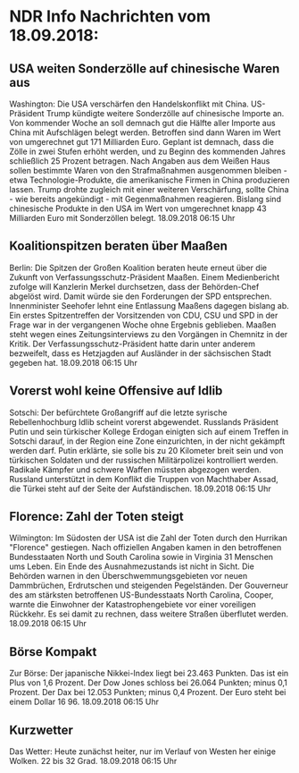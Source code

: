 # NDR Info Nachrichten vom 18.09.2018:


## USA weiten Sonderzölle auf chinesische Waren aus
Washington: Die USA verschärfen den Handelskonflikt mit China. US-Präsident Trump kündigte weitere Sonderzölle auf chinesische Importe an. Von kommender Woche an soll demnach gut die Hälfte aller Importe aus China mit Aufschlägen belegt werden. Betroffen sind dann Waren im Wert von umgerechnet gut 171 Milliarden Euro. Geplant ist demnach, dass die Zölle in zwei Stufen erhöht werden, und zu Beginn des kommenden Jahres schließlich 25 Prozent betragen. Nach Angaben aus dem Weißen Haus sollen bestimmte Waren von den Strafmaßnahmen ausgenommen bleiben - etwa Technologie-Produkte, die amerikanische Firmen in China produzieren lassen. Trump drohte zugleich mit einer weiteren Verschärfung, sollte China - wie bereits angekündigt - mit Gegenmaßnahmen reagieren. Bislang sind chinesische Produkte in den USA im Wert von umgerechnet knapp 43 Milliarden Euro mit Sonderzöllen belegt. 18.09.2018 06:15 Uhr 

## Koalitionspitzen beraten über Maaßen
Berlin: Die Spitzen der Großen Koalition beraten heute erneut über die Zukunft von Verfassungsschutz-Präsident Maaßen. Einem Medienbericht zufolge will Kanzlerin Merkel durchsetzen, dass der Behörden-Chef abgelöst wird. Damit würde sie den Forderungen der SPD entsprechen. Innenminister Seehofer lehnt eine Entlassung Maaßens dagegen bislang ab. Ein erstes Spitzentreffen der Vorsitzenden von CDU, CSU und SPD in der Frage war in der vergangenen Woche ohne Ergebnis geblieben. Maaßen steht wegen eines Zeitungsinterviews zu den Vorgängen in Chemnitz in der Kritik. Der Verfassungsschutz-Präsident hatte darin unter anderem bezweifelt, dass es Hetzjagden auf Ausländer in der sächsischen Stadt gegeben hat. 18.09.2018 06:15 Uhr 

## Vorerst wohl keine Offensive auf Idlib
Sotschi: Der befürchtete Großangriff auf die letzte syrische Rebellenhochburg Idlib scheint vorerst abgewendet. Russlands Präsident Putin und sein türkischer Kollege Erdogan einigten sich auf einem Treffen in Sotschi darauf, in der Region eine Zone einzurichten, in der nicht gekämpft werden darf. Putin erklärte, sie solle bis zu 20 Kilometer breit sein und von türkischen Soldaten und der russischen Militärpolizei kontrolliert werden. Radikale Kämpfer und schwere Waffen müssten abgezogen werden. Russland unterstützt in dem Konflikt die Truppen von Machthaber Assad, die Türkei steht auf der Seite der Aufständischen. 18.09.2018 06:15 Uhr 

## Florence: Zahl der Toten steigt
Wilmington: Im Südosten der USA ist die Zahl der Toten durch den Hurrikan "Florence" gestiegen. Nach offiziellen Angaben kamen in den betroffenen Bundesstaaten North und South Carolina sowie in Virginia 31 Menschen ums Leben. Ein Ende des Ausnahmezustands ist nicht in Sicht. Die Behörden warnen in den Überschwemmungsgebieten vor neuen Dammbrüchen, Erdrutschen und steigenden Pegelständen. Der Gouverneur des am stärksten betroffenen US-Bundesstaats North Carolina, Cooper, warnte die Einwohner der Katastrophengebiete vor einer voreiligen Rückkehr. Es sei damit zu rechnen, dass weitere Straßen überflutet werden. 18.09.2018 06:15 Uhr 

## Börse Kompakt
Zur Börse: Der japanische Nikkei-Index liegt bei 23.463 Punkten. Das ist ein Plus von 1,6 Prozent. Der Dow Jones schloss bei 26.064 Punkten; minus 0,1 Prozent. Der Dax bei 12.053 Punkten; minus 0,4 Prozent. Der Euro steht bei einem Dollar 16 96. 18.09.2018 06:15 Uhr 

## Kurzwetter
Das Wetter: Heute zunächst heiter, nur im Verlauf von Westen her einige Wolken. 22 bis 32 Grad. 18.09.2018 06:15 Uhr 
